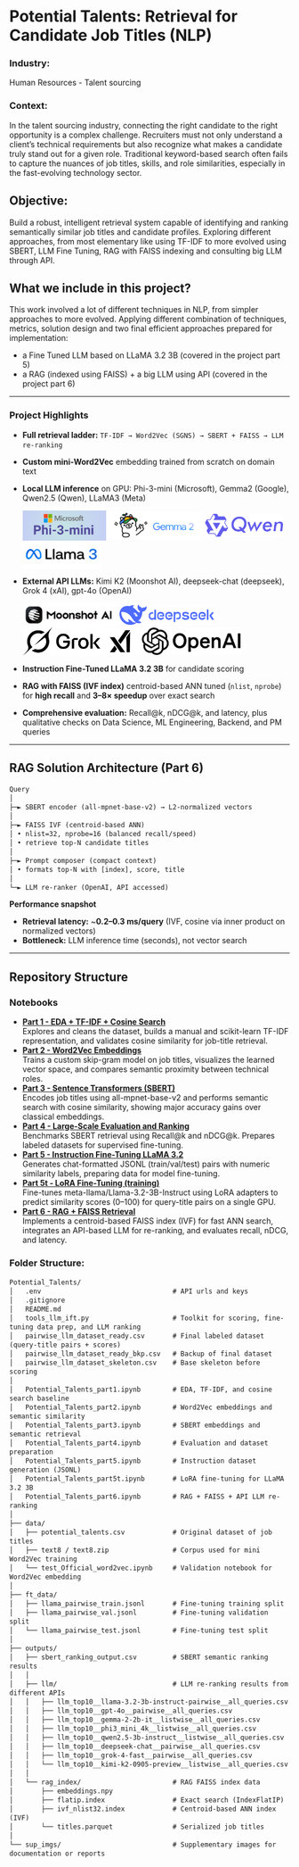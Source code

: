 # Potential Talents: Retrieval for Candidate Job Titles (NLP)

### Industry: 
Human Resources - Talent sourcing

### Context: 
In the talent sourcing industry, connecting the right candidate to the right opportunity is a complex challenge. Recruiters must not only understand a client’s technical requirements but also recognize what makes a candidate truly stand out for a given role. Traditional keyword-based search often fails to capture the nuances of job titles, skills, and role similarities,  especially in the fast-evolving technology sector.

## Objective:
Build a robust, intelligent retrieval system capable of identifying and ranking semantically similar job titles and candidate profiles. 
Exploring different approaches, from most elementary like using TF-IDF to more evolved using SBERT, LLM Fine Tuning, RAG with FAISS indexing and consulting big LLM through API.

## What we include in this project? 
This work involved a lot of different techniques in NLP, from simpler approaches to more evolved. Applying different combination of techniques, metrics, solution design and two final efficient approaches prepared for implementation: 
  - a Fine Tuned LLM based on LLaMA 3.2 3B (covered in the project part 5)
  - a RAG (indexed using FAISS) + a big LLM using API (covered in the project part 6)

---

### Project Highlights  

- **Full retrieval ladder:** `TF-IDF → Word2Vec (SGNS) → SBERT + FAISS → LLM re-ranking`  
- **Custom mini-Word2Vec** embedding trained from scratch on domain text  
- **Local LLM inference** on GPU: Phi-3-mini (Microsoft), Gemma2 (Google), Qwen2.5 (Qwen), LLaMA3 (Meta)
  
  <img src="./sup_imgs/phi-3-mini.png" width="150" style="vertical-align: middle;"/> <img src="./sup_imgs/gemma2.webp" width="170" style="vertical-align: middle;"/> <img src="./sup_imgs/Qwen_Logo.svg.png" width="140" style="vertical-align: middle;"/> 
  <img src="./sup_imgs/LLaMA3.png" alt="DeepSeek Logo" width="140" style="vertical-align: middle;"/>
- **External API LLMs:** Kimi K2 (Moonshot AI), deepseek-chat (deepseek), Grok 4 (xAI), gpt-4o (OpenAI)
  
  <img src="./sup_imgs/moonshot_AI.png" width="170" style="vertical-align: middle;"/> <img src="./sup_imgs/DeepSeek_logo.svg.png" alt="DeepSeek Logo" width="170" style="vertical-align: middle;"/> <img src="./sup_imgs/Grok-feb-2025-logo.svg.png" width="140" style="vertical-align: middle;"/><img src="./sup_imgs/XAI_logo.png" width="70" style="vertical-align: middle;"/> <img src="./sup_imgs/OpenAI_Logo.svg.png" width="180" style="vertical-align: middle;"/>
- **Instruction Fine-Tuned LLaMA 3.2 3B** for candidate scoring  
- **RAG with FAISS (IVF index)** centroid-based ANN tuned (`nlist`, `nprobe`) for **high recall** and **3–8× speedup** over exact search  
- **Comprehensive evaluation:** Recall@k, nDCG@k, and latency, plus qualitative checks on Data Science, ML Engineering, Backend, and PM queries  


---

## RAG Solution Architecture (Part 6)

```
Query
│
├─► SBERT encoder (all-mpnet-base-v2) → L2-normalized vectors
│
├─► FAISS IVF (centroid-based ANN)
│ • nlist=32, nprobe=16 (balanced recall/speed)
│ • retrieve top-N candidate titles
│
├─► Prompt composer (compact context)
│ • formats top-N with [index], score, title
│
└─► LLM re-ranker (OpenAI, API accessed)
```

**Performance snapshot**

- **Retrieval latency:** ~**0.2–0.3 ms/query** (IVF, cosine via inner product on normalized vectors)  
- **Bottleneck:** LLM inference time (seconds), not vector search

---

## Repository Structure

### Notebooks

- **[Part 1 - EDA + TF-IDF + Cosine Search](./Potential_Talents_part1.ipynb)**  
  Explores and cleans the dataset, builds a manual and scikit-learn TF-IDF representation, and validates cosine similarity for job-title retrieval. 
- **[Part 2 - Word2Vec Embeddings](./Potential_Talents_part2.ipynb)**  
  Trains a custom skip-gram model on job titles, visualizes the learned vector space, and compares semantic proximity between technical roles. 
- **[Part 3 - Sentence Transformers (SBERT)](./Potential_Talents_part3.ipynb)**  
  Encodes job titles using all-mpnet-base-v2 and performs semantic search with cosine similarity, showing major accuracy gains over classical embeddings.
- **[Part 4 - Large-Scale Evaluation and Ranking](./Potential_Talents_part4.ipynb)**  
  Benchmarks SBERT retrieval using Recall@k and nDCG@k. Prepares labeled datasets for supervised fine-tuning.
- **[Part 5 - Instruction Fine-Tuning LLaMA 3.2](./Potential_Talents_part5.ipynb)**    
  Generates chat-formatted JSONL (train/val/test) pairs with numeric similarity labels, preparing data for model fine-tuning.
- **[Part 5t - LoRA Fine-Tuning (training)](./Potential_Talents_part5t.ipynb)**    
   Fine-tunes meta-llama/Llama-3.2-3B-Instruct using LoRA adapters to predict similarity scores (0–100) for query-title pairs on a single GPU.
- **[Part 6 - RAG + FAISS Retrieval](./Potential_Talents_part1.ipynb)**    
  Implements a centroid-based FAISS index (IVF) for fast ANN search, integrates an API-based LLM for re-ranking, and evaluates recall, nDCG, and latency.


### Folder Structure:

```
Potential_Talents/
│   .env                                 # API urls and keys
│   .gitignore
│   README.md
│   tools_llm_ift.py                     # Toolkit for scoring, fine-tuning data prep, and LLM ranking
│   pairwise_llm_dataset_ready.csv       # Final labeled dataset (query-title pairs + scores)
│   pairwise_llm_dataset_ready_bkp.csv   # Backup of final dataset
│   pairwise_llm_dataset_skeleton.csv    # Base skeleton before scoring
│
│   Potential_Talents_part1.ipynb        # EDA, TF-IDF, and cosine search baseline
│   Potential_Talents_part2.ipynb        # Word2Vec embeddings and semantic similarity
│   Potential_Talents_part3.ipynb        # SBERT embeddings and semantic retrieval
│   Potential_Talents_part4.ipynb        # Evaluation and dataset preparation
│   Potential_Talents_part5.ipynb        # Instruction dataset generation (JSONL)
│   Potential_Talents_part5t.ipynb       # LoRA fine-tuning for LLaMA 3.2 3B
│   Potential_Talents_part6.ipynb        # RAG + FAISS + API LLM re-ranking
│
├── data/
│   ├── potential_talents.csv            # Original dataset of job titles
│   ├── text8 / text8.zip                # Corpus used for mini Word2Vec training
│   └── test_Official_word2vec.ipynb     # Validation notebook for Word2Vec embedding
│
├── ft_data/
│   ├── llama_pairwise_train.jsonl       # Fine-tuning training split
│   ├── llama_pairwise_val.jsonl         # Fine-tuning validation split
│   └── llama_pairwise_test.jsonl        # Fine-tuning test split
│
├── outputs/
│   ├── sbert_ranking_output.csv         # SBERT semantic ranking results
│   │
│   ├── llm/                             # LLM re-ranking results from different APIs
│   │   ├── llm_top10__llama-3.2-3b-instruct-pairwise__all_queries.csv
│   │   ├── llm_top10__gpt-4o__pairwise__all_queries.csv
│   │   ├── llm_top10__gemma-2-2b-it__listwise__all_queries.csv
│   │   ├── llm_top10__phi3_mini_4k__listwise__all_queries.csv
│   │   ├── llm_top10__qwen2.5-3b-instruct__listwise__all_queries.csv
│   │   ├── llm_top10__deepseek-chat__pairwise__all_queries.csv
│   │   ├── llm_top10__grok-4-fast__pairwise__all_queries.csv
│   │   └── llm_top10__kimi-k2-0905-preview__listwise__all_queries.csv
│   │
│   └── rag_index/                       # RAG FAISS index data
│       ├── embeddings.npy
│       ├── flatip.index                 # Exact search (IndexFlatIP)
│       ├── ivf_nlist32.index            # Centroid-based ANN index (IVF)
│       └── titles.parquet               # Serialized job titles
│
└── sup_imgs/                            # Supplementary images for documentation or reports


```
